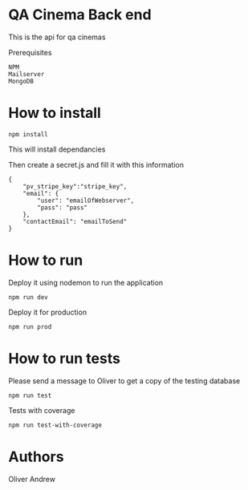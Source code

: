 # QA Cinema Back end
This is the api for qa cinemas

Prerequisites
```
NPM
Mailserver
MongoDB 
```
# How to install
```
npm install
```
This will install dependancies

Then create a secret.js and fill it with this information
```
{
	"pv_stripe_key":"stripe_key",
	"email": {
		"user": "emailOfWebserver",
		"pass": "pass"
	},
	"contactEmail": "emailToSend" 
}
```

# How to run

Deploy it using nodemon to run the application
```
npm run dev
```

Deploy it for production
```
npm run prod
```

# How to run tests
Please send a message to Oliver to get a copy of the testing database
```
npm run test
```
Tests with coverage
```
npm run test-with-coverage
```

# Authors

Oliver
Andrew
